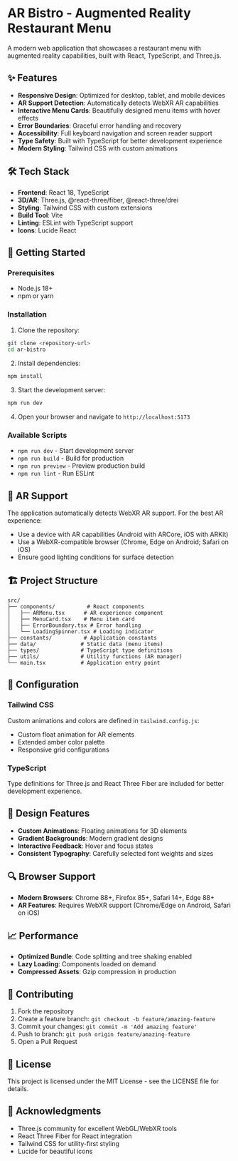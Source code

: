 # AR Bistro - Augmented Reality Restaurant Menu

A modern web application that showcases a restaurant menu with augmented reality capabilities, built with React, TypeScript, and Three.js.

## ✨ Features

- **Responsive Design**: Optimized for desktop, tablet, and mobile devices
- **AR Support Detection**: Automatically detects WebXR AR capabilities
- **Interactive Menu Cards**: Beautifully designed menu items with hover effects
- **Error Boundaries**: Graceful error handling and recovery
- **Accessibility**: Full keyboard navigation and screen reader support
- **Type Safety**: Built with TypeScript for better development experience
- **Modern Styling**: Tailwind CSS with custom animations

## 🛠️ Tech Stack

- **Frontend**: React 18, TypeScript
- **3D/AR**: Three.js, @react-three/fiber, @react-three/drei
- **Styling**: Tailwind CSS with custom extensions
- **Build Tool**: Vite
- **Linting**: ESLint with TypeScript support
- **Icons**: Lucide React

## 🚀 Getting Started

### Prerequisites

- Node.js 18+ 
- npm or yarn

### Installation

1. Clone the repository:
```bash
git clone <repository-url>
cd ar-bistro
```

2. Install dependencies:
```bash
npm install
```

3. Start the development server:
```bash
npm run dev
```

4. Open your browser and navigate to `http://localhost:5173`

### Available Scripts

- `npm run dev` - Start development server
- `npm run build` - Build for production
- `npm run preview` - Preview production build
- `npm run lint` - Run ESLint

## 📱 AR Support

The application automatically detects WebXR AR support. For the best AR experience:

- Use a device with AR capabilities (Android with ARCore, iOS with ARKit)
- Use a WebXR-compatible browser (Chrome, Edge on Android; Safari on iOS)
- Ensure good lighting conditions for surface detection

## 🏗️ Project Structure

```
src/
├── components/          # React components
│   ├── ARMenu.tsx      # AR experience component
│   ├── MenuCard.tsx    # Menu item card
│   ├── ErrorBoundary.tsx # Error handling
│   └── LoadingSpinner.tsx # Loading indicator
├── constants/          # Application constants
├── data/              # Static data (menu items)
├── types/             # TypeScript type definitions
├── utils/             # Utility functions (AR manager)
└── main.tsx           # Application entry point
```

## 🔧 Configuration

### Tailwind CSS

Custom animations and colors are defined in `tailwind.config.js`:
- Custom float animation for AR elements
- Extended amber color palette
- Responsive grid configurations

### TypeScript

Type definitions for Three.js and React Three Fiber are included for better development experience.

## 🎨 Design Features

- **Custom Animations**: Floating animations for 3D elements
- **Gradient Backgrounds**: Modern gradient designs
- **Interactive Feedback**: Hover and focus states
- **Consistent Typography**: Carefully selected font weights and sizes

## 🔍 Browser Support

- **Modern Browsers**: Chrome 88+, Firefox 85+, Safari 14+, Edge 88+
- **AR Features**: Requires WebXR support (Chrome/Edge on Android, Safari on iOS)

## 📈 Performance

- **Optimized Bundle**: Code splitting and tree shaking enabled
- **Lazy Loading**: Components loaded on demand
- **Compressed Assets**: Gzip compression in production

## 🤝 Contributing

1. Fork the repository
2. Create a feature branch: `git checkout -b feature/amazing-feature`
3. Commit your changes: `git commit -m 'Add amazing feature'`
4. Push to branch: `git push origin feature/amazing-feature`
5. Open a Pull Request

## 📄 License

This project is licensed under the MIT License - see the LICENSE file for details.

## 🙏 Acknowledgments

- Three.js community for excellent WebGL/WebXR tools
- React Three Fiber for React integration
- Tailwind CSS for utility-first styling
- Lucide for beautiful icons
